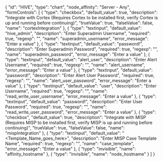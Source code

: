 {
  "id": "HIVE",
  "type": "chart",
  "node_affinity": "Server - Any",
  "formControls": [
    {
      "type": "checkbox",
      "default_value": true,
      "description": "Integrate with Cortex (Requires Cortex to be installed first, verify Cortex is up and running before continuing)",
      "trueValue": true,
      "falseValue": false,
      "name": "cortexIntegration"
    },
    {
      "type": "textinput",
      "default_value": "hive_admin",
      "description": "Enter Superadmin Username",
      "required": true,
      "regexp": "",
      "name": "superadmin_username",
      "error_message": "Enter a value"
    },
    {
      "type": "textinput",
      "default_value": "password!",
      "description": "Enter Superadmin Password",
      "required": true,
      "regexp": "",
      "name": "superadmin_password",
      "error_message": "Enter a value"
    },
    {
      "type": "textinput",
      "default_value": "alert_user",
      "description": "Enter Alert Username",
      "required": true,
      "regexp": "",
      "name": "alert_username",
      "error_message": "Enter a value"
    },
    {
      "type": "textinput",
      "default_value": "password!",
      "description": "Enter Alert User Password",
      "required": true,
      "regexp": "",
      "name": "alert_user_password",
      "error_message": "Enter a value"
    },
    {
      "type": "textinput",
      "default_value": "user",
      "description": "Enter Username",
      "required": true,
      "regexp": "",
      "name": "read_write_user_username",
      "error_message": "Enter a value"
    },
    {
      "type": "textinput",
      "default_value": "password!",
      "description": "Enter User Password",
      "required": true,
      "regexp": "",
      "name": "read_write_user_password",
      "error_message": "Enter a value"
    },
    {
      "type": "checkbox",
      "default_value": true,
      "description": "Integrate with MISP (Requires MISP to be installed first, verify MISP is up and running before continuing)",
      "trueValue": true,
      "falseValue": false,
      "name": "mispIntegration"
    },
    {
      "type": "textinput",
      "default_value": "<Template_Name_goes_here>",
      "description": "Enter MISP Case Template Name",
      "required": true,
      "regexp": "",
      "name": "case_template",
      "error_message": "Enter a value"
    },
    {
      "type": "invisible",
      "name": "affinity_hostname"
    },
    {
      "type": "invisible",
      "name": "node_hostname"
    }
  ]
}
